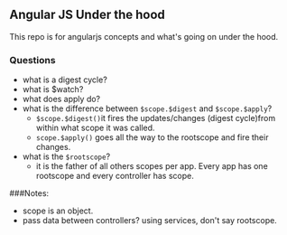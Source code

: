 ## Angular JS Under the hood

This repo is for angularjs concepts and what's going on under the hood. 

### Questions

- what is a digest cycle?
- what is $watch? 
- what does apply do?
- what is the difference between `$scope.$digest` and `$scope.$apply`?
	-  `$scope.$digest()`it fires the updates/changes (digest cycle)from within what scope it was called. 
	-  `scope.$apply()` goes all the way to the rootscope and fire their changes.
- what is the `$rootscope`?
	- it is the father of all others scopes per app. Every app has one rootscope and every controller has scope. 


###Notes:

 - scope is an object.
 - pass data between controllers? using services, don't say rootscope. 

